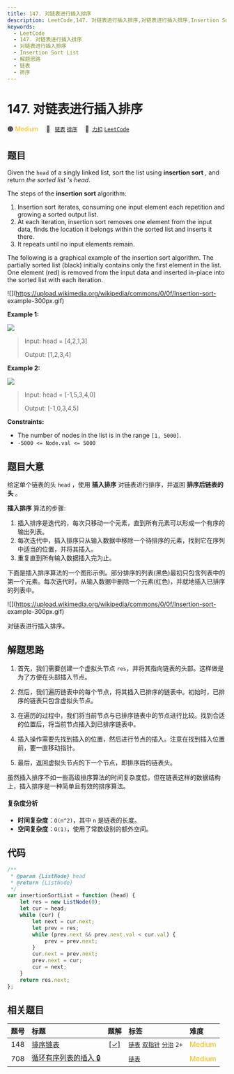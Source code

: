```yaml
---
title: 147. 对链表进行插入排序
description: LeetCode,147. 对链表进行插入排序,对链表进行插入排序,Insertion Sort List,解题思路,链表,排序
keywords:
  - LeetCode
  - 147. 对链表进行插入排序
  - 对链表进行插入排序
  - Insertion Sort List
  - 解题思路
  - 链表
  - 排序
---
```


# 147. 对链表进行插入排序

🟠 <font color=#ffb800>Medium</font>&emsp; 🔖&ensp; [`链表`](/tag/linked-list.md) [`排序`](/tag/sorting.md)&emsp; 🔗&ensp;[`力扣`](https://leetcode.cn/problems/insertion-sort-list) [`LeetCode`](https://leetcode.com/problems/insertion-sort-list)

## 题目

Given the `head` of a singly linked list, sort the list using **insertion
sort** , and return _the sorted list 's head_.

The steps of the **insertion sort** algorithm:

1. Insertion sort iterates, consuming one input element each repetition and growing a sorted output list.
2. At each iteration, insertion sort removes one element from the input data, finds the location it belongs within the sorted list and inserts it there.
3. It repeats until no input elements remain.

The following is a graphical example of the insertion sort algorithm. The
partially sorted list (black) initially contains only the first element in the
list. One element (red) is removed from the input data and inserted in-place
into the sorted list with each iteration.

![](https://upload.wikimedia.org/wikipedia/commons/0/0f/Insertion-sort-
example-300px.gif)

**Example 1:**

![](https://assets.leetcode.com/uploads/2021/03/04/sort1linked-list.jpg)

> Input: head = [4,2,1,3]
>
> Output: [1,2,3,4]

**Example 2:**

![](https://assets.leetcode.com/uploads/2021/03/04/sort2linked-list.jpg)

> Input: head = [-1,5,3,4,0]
>
> Output: [-1,0,3,4,5]

**Constraints:**

- The number of nodes in the list is in the range `[1, 5000]`.
- `-5000 <= Node.val <= 5000`

## 题目大意

给定单个链表的头 `head` ，使用 **插入排序** 对链表进行排序，并返回 **排序后链表的头** 。

**插入排序** 算法的步骤:

1. 插入排序是迭代的，每次只移动一个元素，直到所有元素可以形成一个有序的输出列表。
2. 每次迭代中，插入排序只从输入数据中移除一个待排序的元素，找到它在序列中适当的位置，并将其插入。
3. 重复直到所有输入数据插入完为止。

下面是插入排序算法的一个图形示例。部分排序的列表(黑色)最初只包含列表中的第一个元素。每次迭代时，从输入数据中删除一个元素(红色)，并就地插入已排序的列表中。

![](https://upload.wikimedia.org/wikipedia/commons/0/0f/Insertion-sort-
example-300px.gif)

对链表进行插入排序。

## 解题思路

1. 首先，我们需要创建一个虚拟头节点 `res`，并将其指向链表的头部。这样做是为了方便在头部插入节点。

2. 然后，我们遍历链表中的每个节点，将其插入已排序的链表中。初始时，已排序的链表只包含虚拟头节点。

3. 在遍历的过程中，我们将当前节点与已排序链表中的节点进行比较。找到合适的位置后，将当前节点插入到已排序链表中。

4. 插入操作需要先找到插入的位置，然后进行节点的插入。注意在找到插入位置前，要一直移动指针。

5. 最后，返回虚拟头节点的下一个节点，即排序后的链表头。

虽然插入排序不如一些高级排序算法的时间复杂度低，但在链表这样的数据结构上，插入排序是一种简单且有效的排序算法。

#### 复杂度分析

- **时间复杂度**：`O(n^2)`，其中 `n` 是链表的长度。
- **空间复杂度**：`O(1)`，使用了常数级别的额外空间。

## 代码

```javascript
/**
 * @param {ListNode} head
 * @return {ListNode}
 */
var insertionSortList = function (head) {
	let res = new ListNode(0);
	let cur = head;
	while (cur) {
		let next = cur.next;
		let prev = res;
		while (prev.next && prev.next.val < cur.val) {
			prev = prev.next;
		}
		cur.next = prev.next;
		prev.next = cur;
		cur = next;
	}
	return res.next;
};
```

## 相关题目

<!-- prettier-ignore -->
| 题号 | 标题 | 题解 | 标签 | 难度 |
| :------: | :------ | :------: | :------ | :------ |
| 148 | [排序链表](https://leetcode.com/problems/sort-list) | [[✓]](/problem/0148.md) |  [`链表`](/tag/linked-list.md) [`双指针`](/tag/two-pointers.md) [`分治`](/tag/divide-and-conquer.md) `2+` | <font color=#ffb800>Medium</font> |
| 708 | [循环有序列表的插入 🔒](https://leetcode.com/problems/insert-into-a-sorted-circular-linked-list) |  |  [`链表`](/tag/linked-list.md) | <font color=#ffb800>Medium</font> |
